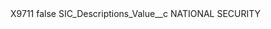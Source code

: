 <?xml version="1.0" encoding="UTF-8"?>
<CustomMetadata xmlns="http://soap.sforce.com/2006/04/metadata" xmlns:xsi="http://www.w3.org/2001/XMLSchema-instance" xmlns:xsd="http://www.w3.org/2001/XMLSchema">
    <label>X9711</label>
    <protected>false</protected>
    <values>
        <field>SIC_Descriptions_Value__c</field>
        <value xsi:type="xsd:string">NATIONAL SECURITY</value>
    </values>
</CustomMetadata>
